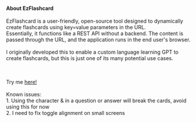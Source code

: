<h4>About EzFlashcard</h4>
            EzFlashcard is a user-friendly, open-source tool designed to dynamically create flashcards using key=value parameters in the URL. 
            <br>Essentially, it functions like a REST API without a backend. The content is passed through the URL, and the application runs in the end user's browser.
            <br><br>I originally developed this to enable a custom language learning GPT to create flashcards, but this is just one of its many potential use cases.
            
<br><br>
Try me <a href="https://spiggiecode.github.io/ezflashcard/?Dungeons%20and%20Dragons%20creator=Gary%20Gygax&Star%20Wars%20planet=Tatooine&Main%20character%20in%20Harry%20Potter=Harry%20Potter&Programming%20language%20C++%20creator=Bjarne%20Stroustrup&First%20avenger=Captain%20America&Language%20for%20iOS%20development=Swift&Main%20character%20in%20Lord%20of%20the%20Rings=Frodo%20Baggins&Virtual%20currency=Bitcoin&Protagonist%20in%20The%20Matrix=Neo&Protagonist%20in%20Halo%20series=Master%20Chief&Encryption%20algorithm=AES&Flying%20owl%20in%20Harry%20Potter=Hedwig&Programming%20language%20for%20web%20development=JavaScript&First%20person%20on%20the%20moon=Neil%20Armstrong&First%20book%20of%20The%20Lord%20of%20the%20Rings=The%20Fellowship%20of%20the%20Ring&Wizard%20school%20in%20Harry%20Potter=Hogwarts&Creator%20of%20Sherlock%20Holmes=Arthur%20Conan%20Doyle&Language%20for%20Android%20development=Java&Main%20character%20in%20Game%20of%20Thrones=Jon%20Snow&Highest%20level%20in%20Dungeons%20and%20Dragons=20"> here!</a>
<br><br>Known issues:
<br>1. Using the character & in a question or answer will break the cards, avoid using this for now
<br>2. I need to fix toggle alignment on small screens
